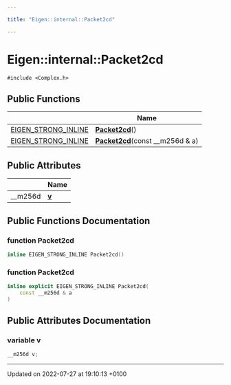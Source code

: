 ```yaml
---

title: "Eigen::internal::Packet2cd"

---
```


# Eigen::internal::Packet2cd






`#include <Complex.h>`

## Public Functions

|                | Name           |
| -------------- | -------------- |
| <a href="http://example.org/files/macros_8h/#define-eigen-strong-inline">EIGEN_STRONG_INLINE</a> | **[Packet2cd](http://example.org/classes/structeigen_1_1internal_1_1packet2cd/#function-packet2cd)**() |
| <a href="http://example.org/files/macros_8h/#define-eigen-strong-inline">EIGEN_STRONG_INLINE</a> | **[Packet2cd](http://example.org/classes/structeigen_1_1internal_1_1packet2cd/#function-packet2cd)**(const __m256d & a) |

## Public Attributes

|                | Name           |
| -------------- | -------------- |
| __m256d | **[v](http://example.org/classes/structeigen_1_1internal_1_1packet2cd/#variable-v)**  |

## Public Functions Documentation

### function Packet2cd

```cpp
inline EIGEN_STRONG_INLINE Packet2cd()
```


### function Packet2cd

```cpp
inline explicit EIGEN_STRONG_INLINE Packet2cd(
    const __m256d & a
)
```


## Public Attributes Documentation

### variable v

```cpp
__m256d v;
```


-------------------------------

Updated on 2022-07-27 at 19:10:13 +0100